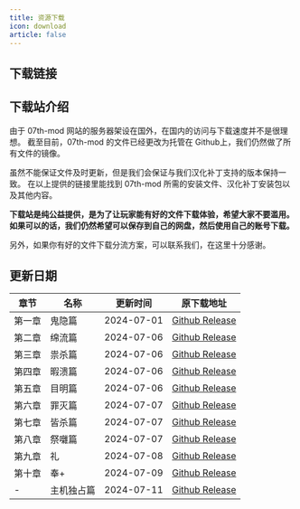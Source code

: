 ```yaml
---
title: 资源下载
icon: download
article: false
---
```

## 下载链接

<div class="vp-card-container">
  <VPCard
    title="天翼云盘"
    desc=" 提取码: xx1o"
    logo="https://cdn.iycx.top/higurashi/ctcloud.png"
    link="https://cloud.189.cn/web/share?code=euaYZzjEbQji"
    background="rgba(215, 148, 19, 0.15)"
  />
  <VPCard
    title="资源下载站"
    desc="由我们自行托管的文件下载站"
    logo="https://cdn.iycx.top/favicon.png"
    link="https://download.chinalcmod.com/Higurashi"
    background="rgba(80, 204, 228, 0.15)"
  />
</div>

## 下载站介绍

由于 07th-mod 网站的服务器架设在国外，在国内的访问与下载速度并不是很理想。
截至目前，07th-mod 的文件已经更改为托管在 Github上，我们仍然做了所有文件的镜像。

虽然不能保证文件及时更新，但是我们会保证与我们汉化补丁支持的版本保持一致。
在以上提供的链接里能找到 07th-mod 所需的安装文件、汉化补丁安装包以及其他内容。

**下载站是纯公益提供，是为了让玩家能有好的文件下载体验，希望大家不要滥用。**
**如果可以的话，我们仍然希望可以保存到自己的网盘，然后使用自己的账号下载。**

另外，如果你有好的文件下载分流方案，可以联系我们，在这里十分感谢。

## 更新日期

| 章节 | 名称 | 更新时间 | 原下载地址 |
| ------ | ----- | -----------| ---------------- |
| 第一章 | 鬼隐篇 | 2024-07-01 | [Github Release](https://github.com/07th-mod/patch-releases/releases/tag/onikakushi-v1.0) |
| 第二章 | 绵流篇 | 2024-07-06 | [Github Release](https://github.com/07th-mod/patch-releases/releases/tag/watanagashi-v1.0) |
| 第三章 | 祟杀篇 | 2024-07-06 | [Github Release](https://github.com/07th-mod/patch-releases/releases/tag/tatarigoroshi-v1.0) |
| 第四章 | 暇溃篇 | 2024-07-06 | [Github Release](https://github.com/07th-mod/patch-releases/releases/tag/himatsubushi-v1.0) |
| 第五章 | 目明篇 | 2024-07-06 | [Github Release](https://github.com/07th-mod/patch-releases/releases/tag/meakashi-v1.0) |
| 第六章 | 罪灭篇 | 2024-07-07 | [Github Release](https://github.com/07th-mod/patch-releases/releases/tag/tsumihoroboshi-v1.0) |
| 第七章 | 皆杀篇 | 2024-07-07 | [Github Release](https://github.com/07th-mod/patch-releases/releases/tag/minagoroshi-v1.0) |
| 第八章 | 祭囃篇 | 2024-07-07 | [Github Release](https://github.com/07th-mod/patch-releases/releases/tag/matsuribayashi-v1.0) |
| 第九章 | 礼 | 2024-07-08 | [Github Release](https://github.com/07th-mod/patch-releases/releases/tag/rei-v1.0) |
| 第十章 | 奉+ | 2024-07-09 | [Github Release](https://github.com/07th-mod/patch-releases/releases/tag/hou-plus-v1.0) |
| - | 主机独占篇 | 2024-07-11 | [Github Release](https://github.com/07th-mod/patch-releases/releases/tag/console-arcs-v1.0) |